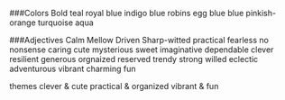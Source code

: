 ###Colors
Bold teal
royal blue
indigo blue
robins egg blue
blue
pinkish-orange
turquoise
aqua


###Adjectives
Calm
Mellow
Driven
Sharp-witted
practical
fearless
no nonsense
caring
cute
mysterious
sweet
imaginative
dependable
clever
resilient
generous
orgnaized
reserved
trendy
strong willed
eclectic
adventurous
vibrant
charming
fun


themes
clever & cute
practical & organized
vibrant & fun
